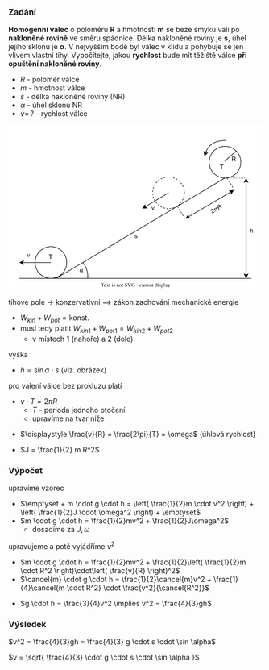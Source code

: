### Zadání

**Homogenní válec** o poloměru **R** a hmotnosti **m** se beze smyku valí po **nakloněné rovině** ve směru spádnice. Délka nakloněné roviny je **s**, úhel jejího sklonu je **α**. V nejvyšším bodě byl válec v klidu a pohybuje se jen vlivem vlastní tíhy. Vypočítejte, jakou **rychlost** bude mít těžiště válce **při opuštění nakloněné roviny**.

- $R$ - poloměr válce
- $m$ - hmotnost válce
- $s$ - délka nakloněné roviny (NR)
- $\alpha$ - úhel sklonu NR
- $v = \, ?$ - rychlost válce

![](_assets/priklad7.svg)

tíhové pole $\to$ konzervativní $\implies$ zákon zachování mechanické energie
- $W_{kin} + W_{pot} = \text{konst.}$
- musí tedy platit $W_{kin1}+W_{pot1} = W_{kin2}+W_{pot2}$
	- v místech 1 (nahoře) a 2 (dole)

výška
+ $h = \sin \alpha \cdot s$ (viz. obrázek)

pro valení válce bez prokluzu platí
- $v \cdot T = 2\pi R$
	- $T$ - perioda jednoho otočení
	- upravíme na tvar níže
+ $\displaystyle \frac{v}{R} = \frac{2\pi}{T} = \omega$ (úhlová rychlost)
- $J = \frac{1}{2} m R^2$

### Výpočet

upravíme vzorec
- $\emptyset + m \cdot g \cdot h = \left( \frac{1}{2}m \cdot v^2 \right) + \left( \frac{1}{2}J \cdot \omega^2 \right) + \emptyset$
- $m \cdot g \cdot h = \frac{1}{2}mv^2 + \frac{1}{2}J\omega^2$
	- dosadíme za $J, \omega$

upravujeme a poté vyjádříme $v^2$
- $m \cdot g \cdot h = \frac{1}{2}mv^2 + \frac{1}{2}\left( \frac{1}{2}m \cdot R^2 \right)\cdot\left( \frac{v}{R} \right)^2$
- $\cancel{m} \cdot g \cdot h = \frac{1}{2}\cancel{m}v^2 + \frac{1}{4}\cancel{m \cdot R^2} \cdot \frac{v^2}{\cancel{R^2}}$
+ $g \cdot h = \frac{3}{4}v^2 \implies v^2 = \frac{4}{3}gh$

### Výsledek

$v^2 = \frac{4}{3}gh = \frac{4}{3} g \cdot s \cdot \sin \alpha$

$v = \sqrt{ \frac{4}{3} \cdot g \cdot s \cdot \sin \alpha }$